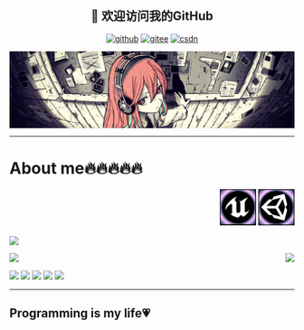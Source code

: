<h2 align="center">👋 欢迎访问我的GitHub</h2>
<p align="center">
  <a href="https://github.com/zzzxs"><img src="https://img.shields.io/badge/GitHub-ff79c6" alt="github"></a>
  <a href="https://gitee.com/eternidad33"><img src="https://img.shields.io/badge/Gitee-fe7300" alt="gitee"></a>
  <a href="https://blog.csdn.net/qq_42907802"><img src="https://img.shields.io/badge/CSDN-cf000e" alt="csdn"></a>
</p>
<img align='center' src="https://raw.githubusercontent.com/Zzzxs/Image/master/img/%E6%BC%AB%E7%94%BB%E8%83%8C%E6%99%AF%E8%A3%81%E5%88%87.jpg" alt="背景"/>

---

# About me🔥🔥🔥🔥🔥
<p align="right">
  <a href="https://www.unrealengine.com/"><img src="https://raw.githubusercontent.com/Zzzxs/Image/master/img/UE%E5%9B%BE%E6%A0%87%20(%E8%87%AA%E5%AE%9A%E4%B9%89).jpg" alt="UnrealEngine"></a>
  <a href="https://unity.cn/"><img src="https://raw.githubusercontent.com/Zzzxs/Image/master/img/unity%E5%9B%BE%E6%A0%87%20(%E8%87%AA%E5%AE%9A%E4%B9%89).jpg" alt="Unity"></a>
</p>


<p align="left">
<a href="https://github.com/Zzzxs/Zzzxs">
  <img align="center" src="https://github-readme-stats.vercel.app/api?username=Zzzxs&show_icons=true&theme=dark&cache_seconds=86400" />
</a>
</p>

<p align="center">
<a href="https://github.com/anuraghazra/github-readme-stats">
  <img align="left" src="https://github-readme-stats.vercel.app/api/pin/?username=anuraghazra&repo=github-readme-stats&theme=dark" />
</a>
<a href="https://github.com/anuraghazra/convoychat">
  <img align="right" src="https://github-readme-stats.vercel.app/api/pin/?username=anuraghazra&repo=convoychat&theme=dark" />
</a>
</p>

</br>

[![](https://img.shields.io/badge/OS-Arch%20Linux-33aadd?style=flat-square&logo=arch-linux&logoColor=ffffff)](https://www.archlinux.org/)
[![](https://img.shields.io/badge/macOS-Hackintosh-292e33?style=flat-square&logo=apple&logoColor=ffffff)](https://www.tonymacx86.com/)
[![](https://img.shields.io/badge/-C++-007396?style=flat-square&logo=C++&logoColor=ffffff)](https://reactjs.org/)
![](https://img.shields.io/badge/-Nintendo%20Switch-e60012?style=flat-square&logo=nintendo%20switch&logoColor=ffffff)
[![](https://img.shields.io/badge/Steam-171a21?style=flat-square&logo=steam&logoColor=ffffff)](https://steamcommunity.com/id/antzuhl)

---

## Programming is my life💗
